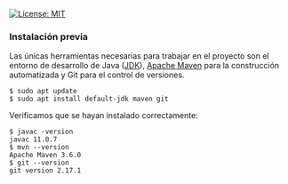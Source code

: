 [![License: MIT](https://img.shields.io/badge/License-MIT-yellow.svg)](https://opensource.org/licenses/MIT)

### Instalación previa
Las únicas herramientas necesarias para trabajar en el proyecto son el entorno de desarrollo de Java ([JDK](https://www.oracle.com/technetwork/java/javase/downloads/jdk8-downloads-2133151.html)), [Apache Maven](https://maven.apache.org/) para la construcción automatizada y Git para el control de versiones.
```console
$ sudo apt update
$ sudo apt install default-jdk maven git
```
Verificamos que se hayan instalado correctamente:

```console
$ javac -version
javac 11.0.7
$ mvn --version
Apache Maven 3.6.0
$ git --version
git version 2.17.1
```
